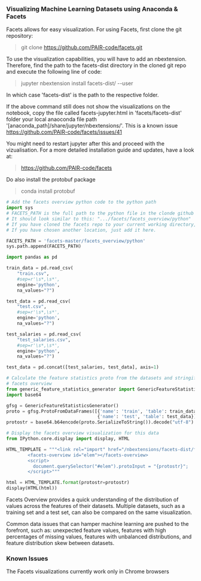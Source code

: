 ### Visualizing Machine Learning Datasets using Anaconda & Facets
Facets allows for easy visualization. For using Facets, first clone the git repository:

> git clone https://github.com/PAIR-code/facets.git

To use the visualization capabilities, you will have to add an nbextension. Therefore, find the path to the facets-dist directory in the cloned git repo and execute the following line of code:

> jupyter nbextension install facets-dist/ --user

In which case 'facets-dist' is the path to the respective folder. 

If the above command still does not show the visualizations on the notebook, copy the file called facets-jupyter.html in 'facets/facets-dist' folder your local anaoconda file path '[anaconda_path]/share/jupyter/nbextensions/'. This is a known issue https://github.com/PAIR-code/facets/issues/41

You might need to restart jupyter after this and proceed with the vizualisation. For a more detailed installation guide and updates, have a look at:

> https://github.com/PAIR-code/facets

Do also install the protobuf package

> conda install protobuf


```python
# Add the facets overview python code to the python path
import sys
# FACETS_PATH is the full path to the python file in the clonde github repo of Facets.
# It should look similar to this: ".../facets/facets_overview/python"
# If you have cloned the facets repo to your current working directory, you can proceed.
# If you have chosen another location, just add it here.

FACETS_PATH = 'facets-master/facets_overview/python'
sys.path.append(FACETS_PATH)
```


```python
import pandas as pd

train_data = pd.read_csv(
    "train.csv",
    #sep=r'\s*,\s*',
    engine='python',
    na_values="?")

test_data = pd.read_csv(
    "test.csv",
    #sep=r'\s*,\s*',
    engine='python',
    na_values="?")

test_salaries = pd.read_csv(
    "test_salaries.csv",
    #sep=r'\s*,\s*',
    engine='python',
    na_values="?")

test_data = pd.concat([test_salaries, test_data], axis=1)
```


```python
# Calculate the feature statistics proto from the datasets and stringify it for use in 
# facets overview
from generic_feature_statistics_generator import GenericFeatureStatisticsGenerator
import base64

gfsg = GenericFeatureStatisticsGenerator()
proto = gfsg.ProtoFromDataFrames([{'name': 'train', 'table': train_data},
                                  {'name': 'test', 'table': test_data}])
protostr = base64.b64encode(proto.SerializeToString()).decode("utf-8")
```


```python
# Display the facets overview visualization for this data
from IPython.core.display import display, HTML

HTML_TEMPLATE = """<link rel="import" href="/nbextensions/facets-dist/facets-jupyter.html" >
        <facets-overview id="elem"></facets-overview>
        <script>
          document.querySelector("#elem").protoInput = "{protostr}";
        </script>"""

html = HTML_TEMPLATE.format(protostr=protostr)
display(HTML(html))
```


Facets Overview provides a quick understanding of the distribution of values across the features of their datasets. Multiple datasets, such as a training set and a test set, can also be compared on the same visualization. 

Common data issues that can hamper machine learning are pushed to the forefront, such as: unexpected feature values, features with high percentages of missing values, features with unbalanced distributions, and feature distribution skew between datasets.

### Known Issues ###

The Facets visualizations currently work only in Chrome browsers
